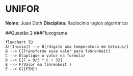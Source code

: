 # UNIFOR
**Nome**: Juan Doth
**Disciplina**: Raciocínio logico algorítmico

##Questão 2
###Fluxograma
```mermaid
flowchart TD
A([Inicio]) --> B[/digite uma temperatura em Celsius/]
B --> C[Transforme esse valor para fahrenheit]
C --> D(aplique o valor na formula)
D --> E[F = 9/5 * C + 32]
E --> F(Valor em fahrenheit )
F --> G([FIM])
```
